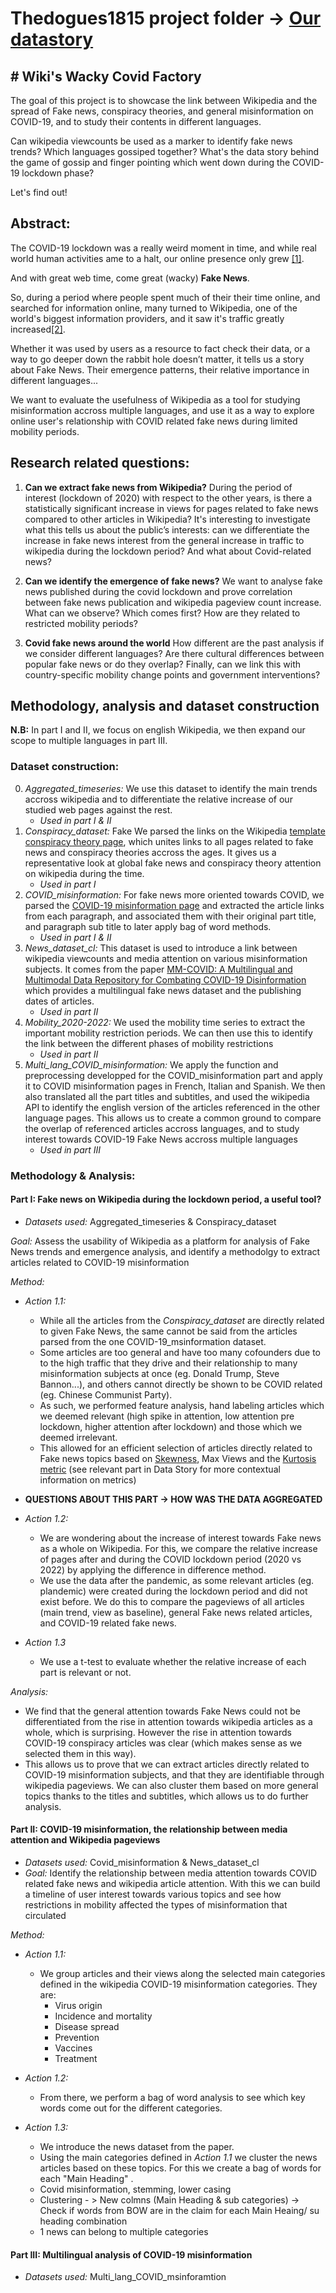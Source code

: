 # Thedogues1815 project folder -> [Our datastory](https://bottinel.github.io/TheDoguesDataStory/)

## # Wiki's Wacky Covid Factory
The goal of this project is to showcase the link between Wikipedia and the spread of Fake news, conspiracy theories, and general misinformation on COVID-19, and to study their contents in different languages. 

Can wikipedia viewcounts be used as a marker to identify fake news trends?
Which languages gossiped together? 
What's the data story behind the game of gossip and finger pointing which went down during the COVID-19 lockdown phase? 

Let's find out!

## Abstract: 
The COVID-19 lockdown was a really weird moment in time, and while real world human activities ame to a halt, our online presence only grew [[1]](https://www.sciencedirect.com/science/article/pii/S2210670721004637). 

And with great web time, come great (wacky) **Fake News**.

So, during a period where people spent much of their their time online, and searched for information online, many turned to Wikipedia, one of the world's biggest information providers, and it saw it's traffic greatly increased[[2]](https://arxiv.org/pdf/2005.08505.pdf).

Whether it was used by users as a resource to fact check their data, or a way to go deeper down the rabbit hole doesn’t matter, it tells us a story about Fake News. Their emergence patterns, their relative importance in different languages...

We want to evaluate the usefulness of Wikipedia as a tool for studying misinformation accross multiple languages, and use it as a way to explore online user's relationship with COVID related fake news during limited mobility periods.

## Research related questions: 

1. **Can we extract fake news from Wikipedia?**
During the period of interest (lockdown of 2020) with respect to the other years, is there a statistically significant increase in views for pages related to fake news compared to other articles in Wikipedia? It's interesting to investigate what this tells us about the public’s interests: can we differentiate the increase in fake news interest from the general increase in traffic to wikipedia during the lockdown period? And what about Covid-related news?

2. **Can we identify the emergence of fake news?**
We want to analyse fake news published during the covid lockdown and prove correlation between fake news publication and wikipedia pageview count increase. 
What can we observe? Which comes first? How are they related to restricted mobility periods?

3. **Covid fake news around the world**
How different are the past analysis if we consider different languages? Are there cultural differences between popular fake news or do they overlap? Finally, can we link this with country-specific mobility change points and government interventions?

## Methodology, analysis and dataset construction
**N.B:** In part I and II, we focus on english Wikipedia, we then expand our scope to multiple languages in part III. 

### **Dataset construction:** 

0. *Aggregated_timeseries:* We use this dataset to identify the main trends accross wikipedia and to differentiate the relative increase of our studied web pages against the rest.
    - *Used in part I & II*
1. *Conspiracy_dataset:* Fake We parsed the links on the Wikipedia [template conspiracy theory page](https://en.wikipedia.org/wiki/Template:Conspiracy_theories), which unites links to all pages related to fake news and conspiracy theories accross the ages. It gives us a representative look at global fake news and conspiracy theory attention on wikipedia during the time. 
    - *Used in part I*
2. *COVID_misinformation:* For fake news more oriented towards COVID, we parsed the [COVID-19 misinformation page](https://en.wikipedia.org/wiki/COVID-19_misinformation) and extracted the article links from each paragraph, and associated them with their original part title, and paragraph sub title to later apply bag of word methods. 
    - *Used in part I & II*
3. *News_dataset_cl:* This dataset is used to introduce a link between wikipedia viewcounts and media attention on various misinformation subjects. It comes from the paper [MM-COVID: A Multilingual and Multimodal Data Repository for Combating COVID-19 Disinformation](https://arxiv.org/abs/2011.04088) which provides a multilingual fake news dataset and the publishing dates of articles.
    - *Used in part II*
4. *Mobility_2020-2022:* We used the mobility time series to extract the important mobility restriction periods. We can then use this to identify the link between the different phases of mobility restrictions 
    - *Used in part II*
5. *Multi_lang_COVID_misinformation:* We apply the function and preprocessing developped for the COVID_misinformation part and apply it to COVID misinformation pages in French, Italian and Spanish. We then also translated all the part titles and subtitles, and used the wikipedia API to identify the english version of the articles referenced in the other language pages. This allows us to create a common ground to compare the overlap of referenced articles accross languages, and to study interest towards COVID-19 Fake News accross multiple languages
    - *Used in part III*

### **Methodology & Analysis:**

#### **Part I**: Fake news on Wikipedia during the lockdown period, a useful tool?
- *Datasets used:* Aggregated_timeseries & Conspiracy_dataset

*Goal:* Assess the usability of Wikipedia as a platform for analysis of Fake News trends and emergence analysis, and identify a methodolgy to extract articles related to COVID-19 misinformation

*Method:* 
- *Action 1.1:* 
    - While all the articles from the *Conspiracy_dataset* are directly related to given Fake News, the same cannot be said from the articles parsed from the one COVID-19_msinformation dataset. 
    - Some articles are too general and have too many cofounders due to to the high traffic that they drive and their relationship to many misinformation subjects at once (eg. Donald Trump, Steve Bannon...), and others cannot directly be shown to be COVID related (eg. Chinese Communist Party). 
    - As such, we performed feature analysis, hand labeling articles which we deemed relevant (high spike in attention, low attention pre lockdown, higher attention after lockdown) and those which we deemed irrelevant.
    - This allowed for an efficient selection of articles directly related to Fake news topics based on [Skewness](https://en.wikipedia.org/wiki/Skewness), Max Views and the [Kurtosis metric](https://en.wikipedia.org/wiki/Kurtosis) (see relevant part in Data Story for more contextual information on metrics)

- **QUESTIONS ABOUT THIS PART -> HOW WAS THE DATA AGGREGATED**
- *Action 1.2:* 
    - We are wondering about the increase of interest towards Fake news as a whole on Wikipedia. For this, we compare the relative increase of pages after and during the COVID lockdown period (2020 vs 2022) by applying the difference in difference method. 
    - We use the data after the pandemic, as some relevant articles (eg. plandemic) were created during the lockdown period and did not exist before. We do this to compare the pageviews of all articles (main trend, view as baseline), general Fake news related articles, and COVID-19 related fake news. 

- *Action 1.3* 
    - We use a t-test to evaluate whether the relative increase of each part is relevant or not.

*Analysis:* 
- We find that the general attention towards Fake News could not be differentiated from the rise in attention towards wikipedia articles as a whole, which is surprising. However the rise in attention towards COVID-19 conspiracy articles was clear (which makes sense as we selected them in this way). 
- This allows us to prove that we can extract articles directly related to COVID-19 misinformation subjects, and that they are identifiable through wikipedia pageviews. We can also cluster them based on more general topics thanks to the titles and subtitles, which allows us to do further analysis.

#### **Part II**: COVID-19 misinformation, the relationship between media attention and Wikipedia pageviews
- *Datasets used:* Covid_misinformation & News_dataset_cl
- *Goal:* Identify the relationship between media attention towards COVID related fake news and wikipedia article attention. With this we can build a timeline of user interest towards various topics and see how restrictions in mobility affected the types of misinformation that circulated

*Method:* 
- *Action 1.1:*
    - We group articles and their views along the selected main categories defined in the wikipedia COVID-19 misinformation categories. They are: 
        - Virus origin
        - Incidence and mortality
        - Disease spread
        - Prevention
        - Vaccines
        - Treatment

- *Action 1.2:*
    - From there, we perform a bag of word analysis to see which key words come out for the different categories.

- *Action 1.3:* 
    - We introduce the news dataset from the paper.
    - Using the main categories defined in *Action 1.1* we cluster the news articles based on these topics. For this we create a bag of words for each "Main Heading" .
    - Covid misinformation, stemming, lower casing
    - Clustering - > New colmns (Main Heading & sub categories) -> Check if words from BOW are in the claim for each Main Heaing/ su heading combination
    - 1 news can belong to multiple categories 

#### **Part III**: Multilingual analysis of COVID-19 misinformation
- *Datasets used:* Multi_lang_COVID_msinforamtion




